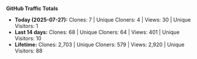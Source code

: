 
**GitHub Traffic Totals**

- **Today (2025-07-27):** Clones: 7 | Unique Cloners: 4 | Views: 30 | Unique Visitors: 1
- **Last 14 days:** Clones: 68 | Unique Cloners: 64 | Views: 401 | Unique Visitors: 10
- **Lifetime:** Clones: 2,703 | Unique Cloners: 579 | Views: 2,920 | Unique Visitors: 88
